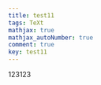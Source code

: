 ```yaml
---
title: test11
tags: TeXt
mathjax: true
mathjax_autoNumber: true
comment: true
key: test11
---
```


123123